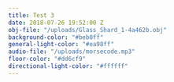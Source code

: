 ```yaml
---
title: Test 3
date: 2018-07-26 19:52:00 Z
obj-file: "/uploads/Glass_Shard_1-4a462b.obj"
background-color: "#beb0ff"
general-light-color: "#ea98ff"
audio-file: "/uploads/morsecode.mp3"
floor-color: "#dd6cf9"
directional-light-color: "#ffffff"
---
```


